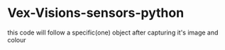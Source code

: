 # Vex-Visions-sensors-python
this code will follow a specific(one) object after capturing it's image and colour

